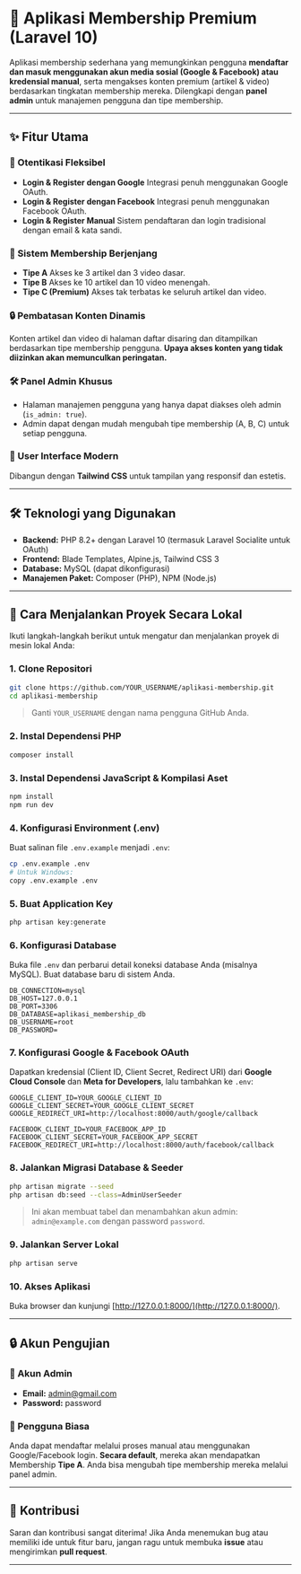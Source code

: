 # 🚀 Aplikasi Membership Premium (Laravel 10)

Aplikasi membership sederhana yang memungkinkan pengguna **mendaftar dan masuk menggunakan akun media sosial (Google & Facebook) atau kredensial manual**, serta mengakses konten premium (artikel & video) berdasarkan tingkatan membership mereka. Dilengkapi dengan **panel admin** untuk manajemen pengguna dan tipe membership.

---

## ✨ Fitur Utama

### 🔑 Otentikasi Fleksibel

* **Login & Register dengan Google**
  Integrasi penuh menggunakan Google OAuth.
* **Login & Register dengan Facebook**
  Integrasi penuh menggunakan Facebook OAuth.
* **Login & Register Manual**
  Sistem pendaftaran dan login tradisional dengan email & kata sandi.

### 💎 Sistem Membership Berjenjang

* **Tipe A**
  Akses ke 3 artikel dan 3 video dasar.
* **Tipe B**
  Akses ke 10 artikel dan 10 video menengah.
* **Tipe C (Premium)**
  Akses tak terbatas ke seluruh artikel dan video.

### 🔒 Pembatasan Konten Dinamis

Konten artikel dan video di halaman daftar disaring dan ditampilkan berdasarkan tipe membership pengguna. **Upaya akses konten yang tidak diizinkan akan memunculkan peringatan.**

### 🛠️ Panel Admin Khusus

* Halaman manajemen pengguna yang hanya dapat diakses oleh admin (`is_admin: true`).
* Admin dapat dengan mudah mengubah tipe membership (A, B, C) untuk setiap pengguna.

### 🎨 User Interface Modern

Dibangun dengan **Tailwind CSS** untuk tampilan yang responsif dan estetis.

---

## 🛠️ Teknologi yang Digunakan

* **Backend:** PHP 8.2+ dengan Laravel 10 (termasuk Laravel Socialite untuk OAuth)
* **Frontend:** Blade Templates, Alpine.js, Tailwind CSS 3
* **Database:** MySQL (dapat dikonfigurasi)
* **Manajemen Paket:** Composer (PHP), NPM (Node.js)

---

## 🚀 Cara Menjalankan Proyek Secara Lokal

Ikuti langkah-langkah berikut untuk mengatur dan menjalankan proyek di mesin lokal Anda:

### 1. Clone Repositori

```bash
git clone https://github.com/YOUR_USERNAME/aplikasi-membership.git
cd aplikasi-membership
```

> Ganti `YOUR_USERNAME` dengan nama pengguna GitHub Anda.

### 2. Instal Dependensi PHP

```bash
composer install
```

### 3. Instal Dependensi JavaScript & Kompilasi Aset

```bash
npm install
npm run dev
```

### 4. Konfigurasi Environment (.env)

Buat salinan file `.env.example` menjadi `.env`:

```bash
cp .env.example .env
# Untuk Windows:
copy .env.example .env
```

### 5. Buat Application Key

```bash
php artisan key:generate
```

### 6. Konfigurasi Database

Buka file `.env` dan perbarui detail koneksi database Anda (misalnya MySQL). Buat database baru di sistem Anda.

```env
DB_CONNECTION=mysql
DB_HOST=127.0.0.1
DB_PORT=3306
DB_DATABASE=aplikasi_membership_db
DB_USERNAME=root
DB_PASSWORD=
```

### 7. Konfigurasi Google & Facebook OAuth

Dapatkan kredensial (Client ID, Client Secret, Redirect URI) dari **Google Cloud Console** dan **Meta for Developers**, lalu tambahkan ke `.env`:

```env
GOOGLE_CLIENT_ID=YOUR_GOOGLE_CLIENT_ID
GOOGLE_CLIENT_SECRET=YOUR_GOOGLE_CLIENT_SECRET
GOOGLE_REDIRECT_URI=http://localhost:8000/auth/google/callback

FACEBOOK_CLIENT_ID=YOUR_FACEBOOK_APP_ID
FACEBOOK_CLIENT_SECRET=YOUR_FACEBOOK_APP_SECRET
FACEBOOK_REDIRECT_URI=http://localhost:8000/auth/facebook/callback
```

### 8. Jalankan Migrasi Database & Seeder

```bash
php artisan migrate --seed
php artisan db:seed --class=AdminUserSeeder
```

> Ini akan membuat tabel dan menambahkan akun admin: `admin@example.com` dengan password `password`.

### 9. Jalankan Server Lokal

```bash
php artisan serve
```

### 10. Akses Aplikasi

Buka browser dan kunjungi [http://127.0.0.1:8000/](http://127.0.0.1:8000/).

---

## 🔒 Akun Pengujian

### 👑 Akun Admin

* **Email:** [admin@gmail.com](mailto:admin@gmail.com)
* **Password:** password

### 👤 Pengguna Biasa

Anda dapat mendaftar melalui proses manual atau menggunakan Google/Facebook login. **Secara default**, mereka akan mendapatkan Membership **Tipe A**. Anda bisa mengubah tipe membership mereka melalui panel admin.

---

## 🤝 Kontribusi

Saran dan kontribusi sangat diterima! Jika Anda menemukan bug atau memiliki ide untuk fitur baru, jangan ragu untuk membuka **issue** atau mengirimkan **pull request**.

---
